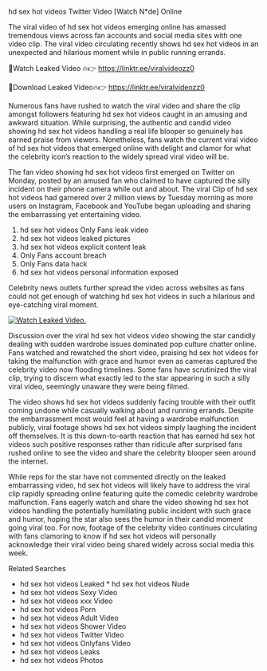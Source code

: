 ﻿hd sex hot videos Twitter Video [Watch N*de] Online

The viral video of ﻿hd sex hot videos emerging online has amassed tremendous views across fan accounts and social media sites with one video clip. The viral video circulating recently shows ﻿hd sex hot videos in an unexpected and hilarious moment while in public running errands. 

🔴Watch Leaked Video 🔥👉  https://linktr.ee/viralvideozz0 

🔴Download Leaked Video🔥👉  https://linktr.ee/viralvideozz0 

Numerous fans have rushed to watch the viral video and share the clip amongst followers featuring ﻿hd sex hot videos caught in an amusing and awkward situation. While surprising, the authentic and candid video showing ﻿hd sex hot videos handling a real life blooper so genuinely has earned praise from viewers. Nonetheless, fans watch the current viral video of ﻿hd sex hot videos that emerged online with delight and clamor for what the celebrity icon’s reaction to the widely spread viral video will be.

The fan video showing ﻿hd sex hot videos first emerged on Twitter on Monday, posted by an amused fan who claimed to have captured the silly incident on their phone camera while out and about. The viral Clip of ﻿hd sex hot videos had garnered over 2 million views by Tuesday morning as more users on Instagram, Facebook and YouTube began uploading and sharing the embarrassing yet entertaining video. 

1. ﻿hd sex hot videos Only Fans leak video
2. ﻿hd sex hot videos leaked pictures
3. ﻿hd sex hot videos explicit content leak
4. Only Fans account breach
5. Only Fans data hack
6. ﻿hd sex hot videos personal information exposed

Celebrity news outlets further spread the video across websites as fans could not get enough of watching ﻿hd sex hot videos in such a hilarious and eye-catching viral moment. 

[![Watch Leaked Video.](https://miro.medium.com/v2/resize:fit:828/format:webp/1*cilzJN44JGOrTw9NJCrNHA.gif "Watch Leaked Video")](https://linktr.ee/viralvideozz0)

Discussion over the viral ﻿hd sex hot videos video showing the star candidly dealing with sudden wardrobe issues dominated pop culture chatter online. Fans watched and rewatched the short video, praising ﻿hd sex hot videos for taking the malfunction with grace and humor even as cameras captured the celebrity video now flooding timelines. Some fans have scrutinized the viral clip, trying to discern what exactly led to the star appearing in such a silly viral video, seemingly unaware they were being filmed.

The video shows ﻿hd sex hot videos suddenly facing trouble with their outfit coming undone while casually walking about and running errands. Despite the embarrassment most would feel at having a wardrobe malfunction publicly, viral footage shows ﻿hd sex hot videos simply laughing the incident off themselves. It is this down-to-earth reaction that has earned ﻿hd sex hot videos such positive responses rather than ridicule after surprised fans rushed online to see the video and share the celebrity blooper seen around the internet.  

While reps for the star have not commented directly on the leaked embarrassing video, ﻿hd sex hot videos will likely have to address the viral clip rapidly spreading online featuring quite the comedic celebrity wardrobe malfunction. Fans eagerly watch and share the video showing ﻿hd sex hot videos handling the potentially humiliating public incident with such grace and humor, hoping the star also sees the humor in their candid moment going viral too. For now, footage of the celebrity video continues circulating with fans clamoring to know if ﻿hd sex hot videos will personally acknowledge their viral video being shared widely across social media this week.

Related Searches
* ﻿hd sex hot videos Leaked
﻿* hd sex hot videos Nude
* ﻿hd sex hot videos Sexy Video
* ﻿hd sex hot videos xxx Video
* ﻿hd sex hot videos Porn
* ﻿hd sex hot videos Adult Video
* ﻿hd sex hot videos Shower Video
* ﻿hd sex hot videos Twitter Video
* ﻿hd sex hot videos Onlyfans Video
* ﻿hd sex hot videos Leaks
* ﻿hd sex hot videos Photos
